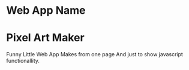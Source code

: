 # Web App Name
<h1> Pixel Art Maker </h1>

<p>Funny Little Web App
Makes from one page
And just to show javascript functionallity.
</p>
